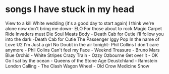 # songs I have stuck in my head

View to a kill
White wedding (it's a good day to start again)
I think we're alone now
don't bring me down- ELO
For those about to rock
Magic Carpet Ride
Invaders must Die
Soul Meats Body - Death Cab for Cutie
i'll follow you into the dark -Death Cab for Cutie
The Passenger Iggy Pop
In the name of Love U2
I'm Just a girl No Doubt
in the air tonight- Phil Collins
I don't care anymore - Phil Colins
Can't feel my Face - Weeknd
Treasure - Bruno Mars
Blue Orchid - White Stripes
Crazy Train - Ozzy Ozbourne
Get over it - OK Go
I sat by the ocean - Queens of the Stone Age
Deustchland - Ramstein
London Calling - The Clash
Wagon Wheel - Old Crow Medicine Show
